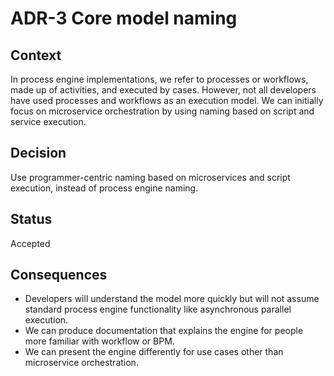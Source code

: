 # ADR-3 Core model naming

## Context

In process engine implementations, we refer to processes or workflows, made up of activities, and executed by cases.
However, not all developers have used processes and workflows as an execution model.
We can initially focus on microservice orchestration by using naming based on script and service execution.

## Decision

Use programmer-centric naming based on microservices and script execution, instead of process engine naming.

## Status

Accepted

## Consequences

* Developers will understand the model more quickly but will not assume standard process engine functionality like asynchronous parallel execution.
* We can produce documentation that explains the engine for people more familiar with workflow or BPM.
* We can present the engine differently for use cases other than microservice orchestration.
